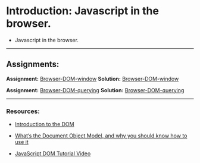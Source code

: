 # Introduction: Javascript in the browser.

- Javascript in the browser.

---

## Assignments:

**Assignment:** [Browser-DOM-window](https://classroom.github.com/a/rSZFh6mZ)
**Solution:** [Browser-DOM-window](https://github.com/FbW-E10/SPA-Assignments-Solutions/tree/main/1-DOM/Browser-DOM-window-solution)

**Assignment:** [Browser-DOM-querying](https://classroom.github.com/a/QIcG3XwR)
**Solution:** [Browser-DOM-querying](https://github.com/FbW-E10/SPA-Assignments-Solutions/tree/main/1-DOM/Browser-DOM-querying-solution)

---

### Resources:

- [Introduction to the DOM](https://developer.mozilla.org/en-US/docs/Web/API/Document_Object_Model/Introduction)

- [What’s the Document Object Model, and why you should know how to use it](https://www.freecodecamp.org/news/whats-the-document-object-model-and-why-you-should-know-how-to-use-it-1a2d0bc5429d/)

- [JavaScript DOM Tutorial Video](https://www.youtube.com/watch?v=FIORjGvT0kk&list=PL4cUxeGkcC9gfoKa5la9dsdCNpuey2s-V)
